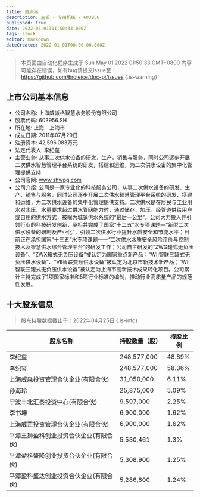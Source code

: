 ```yaml
---
title: 威派格
description: 主板 - 专用机械 - 603956
published: true
date: 2022-05-01T01:50:33.000Z
tags: stock
editor: markdown
dateCreated: 2022-01-01T00:00:00.000Z
---
```


> 本页面由自动化程序生成于 Sun May 01 2022 01:50:33 GMT+0800
> 内容可能存在错误，如有bug请提交issue至：https://github.com/Eroleice/doc-pi/issues
{.is-warning}

## 上市公司基本信息
- 公司名称: 上海威派格智慧水务股份有限公司
- 股票代码: 603956.SH
- 所在地: 上海 - 上海市
- 成立日期: 2011年07月29日
- 注册资本: 42,596.083万元
- 法定代表人: 李纪玺
- 主营业务: 从事二次供水设备的研发，生产，销售与服务，同时公司逐步开展二次供水智慧管理平台系统的研发，搭建和运维，为二次供水设备的集中化管理提供支持
- 公司官网: www.shwpg.com
- 公司介绍: 公司是一家专业化的科技服务公司，从事二次供水设备的研发、生产、销售与服务，同时公司逐步开展二次供水智慧管理平台系统的研发、搭建和运维，为二次供水设备的集中化管理提供支持。二次供水是在居民与工业用水对水压、水量要求超过供水管网能力时，通过储存、加压，经管道供给用户或自用的供水方式，被喻为城镇供水系统的“最后一公里”。公司大力投入并引领行业的科技研发创新，承担并完成了国家“十二五”水专项课题—“新型二次供水设备的研制及产业化”，引领二次供水行业提升水质安全和节能水平；目前正在承担国家“十三五”水专项课题——“二次供水水质安全风险评价与控制技术及智慧供水综合管理平台”的研发工作；公司自主研发的“ZWG罐式无负压设备”、“ZWX箱式无负压设备”被认定为国家重点新产品；“WII智联三罐式无负压供水设备”、“VII智联变频供水设备”被认定为北京市新技术新产品；“WII智联三罐式无负压供水设备”被认定为上海市高新技术成果转化项目。公司累计主持完成了1项国家标准和5项行业标准的编制，推动行业高质量产品的规范性发展。


## 十大股东信息
> 股东持股数据截止于：2022年04月25日
{.is-info}

| 股东名称 | 持股数量（股） | 持股比例 |
| --- | --- | --- |
| 李纪玺 | 248,577,000 | 48.89% |
| 李纪玺 | 248,577,000 | 58.36% |
| 上海威淼投资管理合伙企业(有限合伙) | 31,050,000 | 6.11% |
| 孙海玲 | 25,875,000 | 5.09% |
| 宁波丰北汇泰投资中心(有限合伙) | 9,597,000 | 2.25% |
| 李书坤 | 6,900,000 | 1.62% |
| 上海威罡投资管理合伙企业(有限合伙) | 6,900,000 | 1.62% |
| 平潭王狮盈科创业投资合伙企业(有限合伙) | 5,530,461 | 1.3% |
| 平潭盈科盛隆创业投资合伙企业(有限合伙) | 5,308,900 | 1.25% |
| 平潭盈科盛达创业投资合伙企业(有限合伙) | 5,286,800 | 1.24% |





